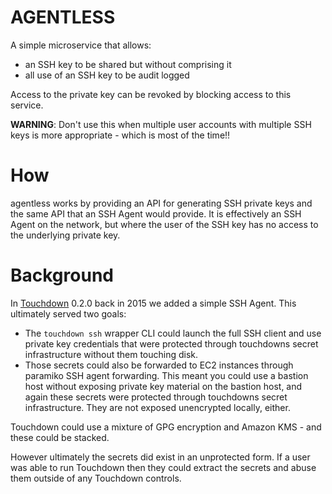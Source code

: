 # AGENTLESS

A simple microservice that allows:

 * an SSH key to be shared but without comprising it
 * all use of an SSH key to be audit logged

Access to the private key can be revoked by blocking access to this service.

**WARNING**: Don't use this when multiple user accounts with multiple SSH keys is more appropriate - which is most of the time!!


# How

agentless works by providing an API for generating SSH private keys and the same API that an SSH Agent would provide. It is effectively an SSH Agent on the network, but where the user of the SSH key has no access to the underlying private key.


# Background

In [Touchdown](https://github.com/yaybu/touchdown) 0.2.0 back in 2015 we added a simple SSH Agent. This ultimately served two goals:

 * The `touchdown ssh` wrapper CLI could launch the full SSH client and use private key credentials that were protected through touchdowns secret infrastructure without them touching disk.
 * Those secrets could also be forwarded to EC2 instances through paramiko SSH agent forwarding. This meant you could use a bastion host without exposing private key material on the bastion host, and again these secrets were protected through touchdowns secret infrastructure. They are not exposed unencrypted locally, either.

Touchdown could use a mixture of GPG encryption and Amazon KMS - and these could be stacked.

However ultimately the secrets did exist in an unprotected form. If a user was able to run Touchdown then they could extract the secrets and abuse them outside of any Touchdown controls.
